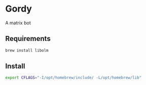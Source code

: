 # Gordy

A matrix bot

## Requirements

```sh
brew install libolm
```

## Install 

``` sh
export CFLAGS="-I/opt/homebrew/include/ -L/opt/homebrew/lib"
```

